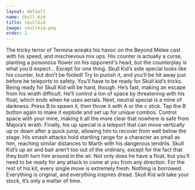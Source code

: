 ```yaml
---
layout: default
name: Skull Kid
title: skullkid
image: skullkid.png
order: 2
---
```


The tricky terror of Termina wreaks his havoc on the Beyond Melee cast with his speed, and mischievous mix ups. His counter is actually a curse, planting a poisonous flower on his opponent's head, but the counterplay is what you’d expect... Except for one thing.
Skull Kid’s side special looks like his counter, but don’t be fooled! Try to punish it, and you’ll be hit away just before he teleports to safety. You’ll have to be ready for Skull kid’s tricks.
Being ready for Skull Kid will be hard, though. He’s fast, making an escape from his wrath difficult. He’ll control a ton of space by threatening with his float, which ends when he uses aerials.
Next, neutral special is a mine of darkness. Press B to spawn it, then throw it with A or the c stick. Tap the B button again to make it explode and set up for unique combos. Control space with your mine, making it all the more clear that nowhere is safe from Majora’s wrath.
Finally, his up special is a teleport that can move vertically up or down after a quick jump, allowing him to recover from well below the stage.
His smash attacks hold startling range for a character as small as him, reaching similar distances to Marth with his dangerous tendrils. Skull Kid’s up air and bair aren’t too out of the ordinary, except for the fact that they both turn him around in the air. Not only does he have a float, but you’ll need to be ready for any attack to come at you from any direction.
For the rest of his kit, every single move is extremely fresh. Nothing is borrowed. Everything is original, and everything inspires dread.
Skull Kid will take your stock, it’s only a matter of time.
